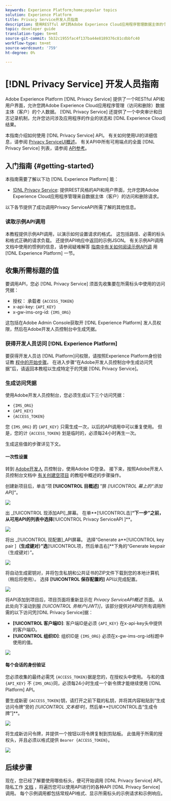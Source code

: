 ```yaml
---
keywords: Experience Platform;home;popular topics
solution: Experience Platform
title: Privacy Service开发人员指南
description: 使用RESTful API跨Adobe Experience Cloud应用程序管理数据主体的个人数据
topic: developer guide
translation-type: tm+mt
source-git-commit: 5b32c1955fac4f137ba44e8189376c81cdbbfc40
workflow-type: tm+mt
source-wordcount: '759'
ht-degree: 0%

---
```



# [!DNL Privacy Service] 开发人员指南

Adobe Experience Platform [!DNL Privacy Service] 提供了一个RESTful API和用户界面，允许您跨Adobe Experience Cloud应用程序管理（访问和删除）数据主体（客户）的个人数据。 [!DNL Privacy Service] 还提供了一个中央审计和日志记录机制，允许您访问涉及应用程序的作业的状态和 [!DNL Experience Cloud] 结果。

本指南介绍如何使用 [!DNL Privacy Service] API。 有关如何使用UI的详细信息，请参阅 [Privacy ServiceUI概述](../ui/overview.md)。 有关API中所有可用端点的全面 [!DNL Privacy Service] 列表，请参阅 [API参考](https://www.adobe.io/apis/experiencecloud/gdpr/api-reference.html)。

## 入门指南 {#getting-started}

本指南需要了解以下功 [!DNL Experience Platform] 能：

* [!DNL Privacy Service](../home.md): 提供REST风格的API和用户界面，允许您跨Adobe Experience Cloud应用程序管理来自数据主体（客户）的访问和删除请求。

以下各节提供了成功调用Privacy ServiceAPI所需了解的其他信息。

### 读取示例API调用

本教程提供示例API调用，以演示如何设置请求的格式。 这包括路径、必需的标头和格式正确的请求负载。 还提供API响应中返回的示例JSON。 有关示例API调用文档中使用的惯例的信息，请参阅疑难解答 [指南中有关如何阅读示例API调](../../landing/troubleshooting.md) 用 [!DNL Experience Platform] 一节。

## 收集所需标题的值

要调用API，您必 [!DNL Privacy Service] 须首先收集要在所需标头中使用的访问凭据：

* 授权： 承载者 `{ACCESS_TOKEN}`
* x-api-key: `{API_KEY}`
* x-gw-ims-org-id: `{IMS_ORG}`

这包括在Adobe Admin Console获取开 [!DNL Experience Platform] 发人员权限，然后在Adobe开发人员控制台中生成凭据。

### 获得开发人员访问 [!DNL Experience Platform]

要获得开发人员访 [!DNL Platform]问权限，请按照Experience Platform身份验证教 [程中的开始步骤](../../tutorials/authentication.md)。 在进入步骤“在Adobe开发人员控制台中生成访问凭据”后，请返回本教程以生成特定于的凭据 [!DNL Privacy Service]。

### 生成访问凭据

使用Adobe开发人员控制台，您必须生成以下三个访问凭据：

* `{IMS_ORG}`
* `{API_KEY}`
* `{ACCESS_TOKEN}`

您 `{IMS_ORG}` 的 `{API_KEY}` 只需生成一次，以后的API调用中可以重复使用。 但是，您的计 `{ACCESS_TOKEN}` 划是临时的，必须每24小时再生一次。

生成这些值的步骤详见下文。

#### 一次性设置

转到 [Adobe开发人](https://www.adobe.com/go/devs_console_ui) 员控制台，使用Adobe ID登录。 接下来，按照Adobe开发人员控制台文档中 [有关创建空项目](https://www.adobe.io/apis/experienceplatform/console/docs.html#!AdobeDocs/adobeio-console/master/projects-empty.md) 的教程中概述的步骤操作。

创建新项目后，单击“项 **[!UICONTROL 目概述]** ”屏 _[!UICONTROL 幕上的“添加API]_”。

![](../images/api/getting-started/add-api-button.png)

出 _[!UICONTROL 现添加API]_屏幕。 在单**[!UICONTROL &#x200B;击&#x200B;]**“下一步”之前，从可用API的列表中选择**[!UICONTROL  Privacy ServiceAPI ]**。

![](../images/api/getting-started/add-privacy-service-api.png)

将出 _[!UICONTROL 现配置]_API屏幕。 选择“Generate a**[!UICONTROL  key pair ]**（生成键对）”选**[!UICONTROL &#x200B;项，然后单击右&#x200B;]**下角的“Generate keypair（生成键对）”。

![](../images/api/getting-started/generate-key-pair.png)

将自动生成密钥对，并将包含私钥和公共证书的ZIP文件下载到您的本地计算机（稍后将使用）。 选择 **[!UICONTROL 保存配置的]** API以完成配置。

![](../images/api/getting-started/key-pair-generated.png)

将API添加到项目后，项目页面将重新显示在 _Privacy ServiceAPI概述_ 页面。 从此处向下滚动到服 _[!UICONTROL 务帐户(JWT)]_，该部分提供对API的所有调用所需的以下访问凭[!DNL Privacy Service]据：

* **[!UICONTROL 客户端ID]**: 客户端ID是必须 `{API_KEY}` 在x-api-key头中提供的客户端ID。
* **[!UICONTROL 组织ID]**: 组织ID是 `{IMS_ORG}` 必须在x-gw-ims-org-id标题中使用的值。

![](../images/api/getting-started/jwt-credentials.png)

#### 每个会话的身份验证

您必须收集的最终必需凭 `{ACCESS_TOKEN}`据是您的，在授权头中使用。 与和的值 `{API_KEY}` 不 `{IMS_ORG}`同，必须每24小时生成一个新令牌才能继续使用 [!DNL Platform] API。

要生成新密 `{ACCESS_TOKEN}`钥，请打开之前下载的私钥，并将其内容粘贴到“生成访问令牌”旁的 _[!UICONTROL 文本框中]_，然后单**[!UICONTROL &#x200B;击“生成令牌”]**。

![](../images/api/getting-started/paste-private-key.png)

将生成新访问令牌，并提供一个按钮以将令牌复制到剪贴板。 此值用于所需的授权头，并且必须以格式提供 `Bearer {ACCESS_TOKEN}`。

![](../images/api/getting-started/generated-access-token.png)

## 后续步骤

现在，您已经了解要使用哪些标头，便可开始调用 [!DNL Privacy Service] API。 隐私工作 [文档](privacy-jobs.md) ，将遍历您可以使用API进行的各种API [!DNL Privacy Service] 调用。 每个示例调用都包括常规API格式、显示所需标头的示例请求和示例响应。
